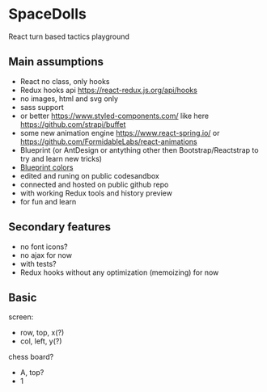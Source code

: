 # SpaceDolls

React turn based tactics playground

## Main assumptions

- React no class, only hooks
- Redux hooks api https://react-redux.js.org/api/hooks
- no images, html and svg only
- sass support
- or better https://www.styled-components.com/ like here https://github.com/strapi/buffet
- some new animation engine https://www.react-spring.io/ or https://github.com/FormidableLabs/react-animations
- Blueprint (or AntDesign or antything other then Bootstrap/Reactstrap to try and learn new tricks)
- [Blueprint colors](https://blueprintjs.com/docs/#core/colors)
- edited and runing on public codesandbox
- connected and hosted on public github repo
- with working Redux tools and history preview
- for fun and learn

## Secondary features

- no font icons?
- no ajax for now
- with tests?
- Redux hooks without any optimization (memoizing) for now

## Basic

screen:

- row, top, x(?)
- col, left, y(?)

chess board?

- A, top?
- 1
